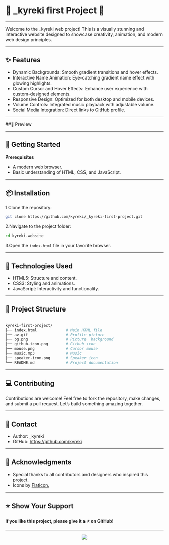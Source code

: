 # 🌟 _kyreki first Project 🌟
---


Welcome to the _kyreki web project! This is a visually stunning and interactive website designed to showcase creativity, animation, and modern web design principles.

---

## ✨ Features

- Dynamic Backgrounds: Smooth gradient transitions and hover effects.
- Interactive Name Animation: Eye-catching gradient name effect with glowing highlights.
- Custom Cursor and Hover Effects: Enhance user experience with custom-designed elements.
- Responsive Design: Optimized for both desktop and mobile devices.
- Volume Controls: Integrated music playback with adjustable volume.
- Social Media Integration: Direct links to GitHub profile.
---

##📸 Preview



---

## 🚀 Getting Started

**Prerequisites**
- A modern web browser.
- Basic understanding of HTML, CSS, and JavaScript.

---

## 📦 Installation

1.Clone the repository:

```bash
git clone https://github.com/kyreki/_kyreki-first-project.git 
```

2.Navigate to the project folder:
```bash
cd kyreki-website
```

3.Open the `index.html` file in your favorite browser.

---

## 🎨 Technologies Used

- HTML5: Structure and content.
- CSS3: Styling and animations.
- JavaScript: Interactivity and functionality.

---

## 📂 Project Structure
```bash

kyreki-first-project/
├── index.html             # Main HTML file 
├── av.gif                 # Profile picture
├── bg.png                 # Picture  background
├── github-icon.png        # Github icon 
├── mouse.png              # Cursor mouse
├── music.mp3              # Music
├── speaker-icon.png       # Speaker icon
└── README.md              # Project documentation
```
---

## 💻 Contributing

Contributions are welcome! Feel free to fork the repository, make changes, and submit a pull request. Let’s build something amazing together.

---

## 📧 Contact

- Author: _kyreki
- GitHub: https://github.com/kyreki

---

## 🌟 Acknowledgments

- Special thanks to all contributors and designers who inspired this project.
- Icons by [Flaticon.](https://www.flaticon.com/)

---

## ⭐ Show Your Support

**If you like this project, please give it a ⭐ on GitHub!**

---

<div align="center">
  <img src="https://capsule-render.vercel.app/api?type=waving&height=145&color=gradient&text=Thank+You&section=footer&reversal=false&animation=blinking&textBg=false&fontAlignY=75" />
</div>
